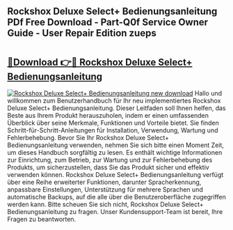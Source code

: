 ## Rockshox Deluxe Select+ Bedienungsanleitung PDf Free Download - Part-Q0f Service Owner Guide - User Repair Edition zueps

# <h2><a href="http://df5a5je.blite.top/?on=Rockshox+Deluxe+Select%2b+Bedienungsanleitung">🔗Download 👉🔴 Rockshox Deluxe Select+ Bedienungsanleitung</a></h2>

[![Rockshox Deluxe Select+ Bedienungsanleitung new download](https://i.imgur.com/lujVjoI.png)](http://df5a5je.blite.top/?on=Rockshox+Deluxe+Select%2b+Bedienungsanleitung)
Hallo und willkommen zum Benutzerhandbuch für Ihr neu implementiertes Rockshox Deluxe Select+ Bedienungsanleitung. Dieser Leitfaden soll Ihnen helfen, das Beste aus Ihrem Produkt herauszuholen, indem er einen umfassenden Überblick über seine Merkmale, Funktionen und Vorteile bietet. Sie finden Schritt-für-Schritt-Anleitungen für Installation, Verwendung, Wartung und Fehlerbehebung. Bevor Sie Ihr Rockshox Deluxe Select+ Bedienungsanleitung verwenden, nehmen Sie sich bitte einen Moment Zeit, um dieses Handbuch sorgfältig zu lesen. Es enthält wichtige Informationen zur Einrichtung, zum Betrieb, zur Wartung und zur Fehlerbehebung des Produkts, um sicherzustellen, dass Sie das Produkt sicher und effektiv verwenden können. Rockshox Deluxe Select+ Bedienungsanleitung verfügt über eine Reihe erweiterter Funktionen, darunter Spracherkennung, anpassbare Einstellungen, Unterstützung für mehrere Sprachen und automatische Backups, auf die alle über die Benutzeroberfläche zugegriffen werden kann. Bitte scheuen Sie sich nicht, Rockshox Deluxe Select+ Bedienungsanleitung zu fragen. Unser Kundensupport-Team ist bereit, Ihre Fragen zu beantworten.
